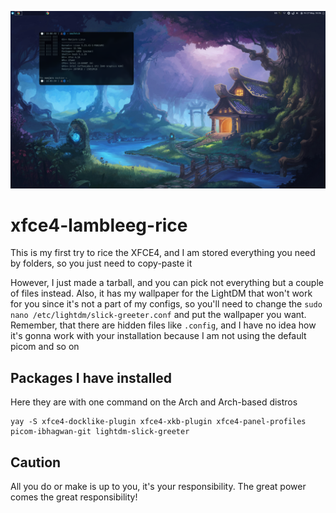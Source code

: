 ![This is how it looks like](XFCE4-rice.png)

# xfce4-lambleeg-rice

This is my first try to rice the XFCE4, and I am stored everything you need by folders, so you just need to copy-paste it

However, I just made a tarball, and you can pick not everything but a couple of files instead. Also, it has my wallpaper for the LightDM that won't work for you since it's not a part of my configs, so you'll need to change the `sudo nano /etc/lightdm/slick-greeter.conf` and put the wallpaper you want. Remember, that there are hidden files like `.config`, and I have no idea how it's gonna work with your installation because I am not using the default picom and so on

## Packages I have installed

Here they are with one command on the Arch and Arch-based distros

```
yay -S xfce4-docklike-plugin xfce4-xkb-plugin xfce4-panel-profiles picom-ibhagwan-git lightdm-slick-greeter
```

## Caution

All you do or make is up to you, it's your responsibility. The great power comes the great responsibility!
